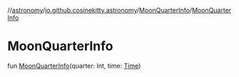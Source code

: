 //[astronomy](../../../index.md)/[io.github.cosinekitty.astronomy](../index.md)/[MoonQuarterInfo](index.md)/[MoonQuarterInfo](-moon-quarter-info.md)

# MoonQuarterInfo

fun [MoonQuarterInfo](-moon-quarter-info.md)(quarter: Int, time: [Time](../-time/index.md))
